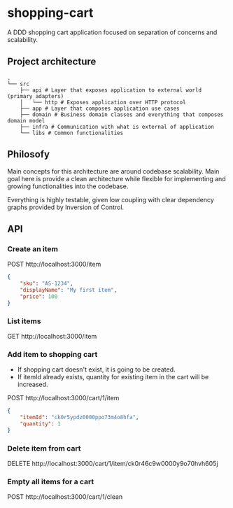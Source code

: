 # shopping-cart

A DDD shopping cart application focused on separation of concerns and scalability.

## Project architecture

    .
    └── src
        ├── api # Layer that exposes application to external world (primary adapters)
        │   └── http # Exposes application over HTTP protocol
        ├── app # Layer that composes application use cases
        ├── domain # Business domain classes and everything that composes domain model
        ├── infra # Communication with what is external of application
        └── libs # Common functionalities

## Philosofy

Main concepts for this architecture are around codebase scalability. Main goal here is provide a clean architecture while flexible for implementing and growing functionalities into the codebase.

Everything is highly testable, given low coupling with clear dependency graphs provided by Inversion of Control.

## API

### Create an item

POST http://localhost:3000/item

```json
{
	"sku": "AS-1234",
	"displayName": "My first item",
	"price": 100
}
```

### List items

GET http://localhost:3000/item

### Add item to shopping cart

- If shopping cart doesn't exist, it is going to be created.
- If itemId already exists, quantity for existing item in the cart will be increased.

POST http://localhost:3000/cart/1/item

```json
{
	"itemId": "ck0r5ypdz0000ppo73m4o8hfa",
	"quantity": 1
}
```

### Delete item from cart

DELETE http://localhost:3000/cart/1/item/ck0r46c9w0000y9o70hvh605j

### Empty all items for a cart

POST http://localhost:3000/cart/1/clean